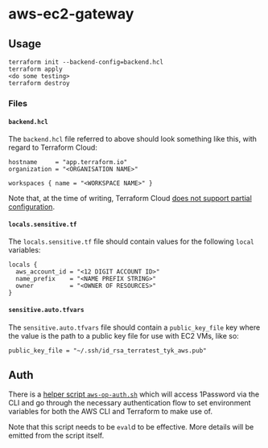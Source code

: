 # aws-ec2-gateway

## Usage

```shell
terraform init --backend-config=backend.hcl
terraform apply
<do some testing>
terraform destroy
```

### Files

#### `backend.hcl`

The `backend.hcl` file referred to above should look something like this, with regard to Terraform Cloud:

```hcl
hostname     = "app.terraform.io"
organization = "<ORGANISATION NAME>"

workspaces { name = "<WORKSPACE NAME>" }
```

Note that, at the time of writing, Terraform Cloud
[does not support partial configuration](https://support.hashicorp.com/hc/en-us/articles/4408532630675-How-to-set-remote-backend-partial-configuration-to-manage-different-environments-with-Terraform-Cloud).

#### `locals.sensitive.tf`

The `locals.sensitive.tf` file should contain values for the following `local` variables:

```hcl
locals {
  aws_account_id = "<12 DIGIT ACCOUNT ID>"
  name_prefix    = "<NAME PREFIX STRING>"
  owner          = "<OWNER OF RESOURCES>"
}
```

#### `sensitive.auto.tfvars`

The `sensitive.auto.tfvars` file should contain a `public_key_file` key where the value is the path to a public key
file for use with EC2 VMs, like so:

```hcl
public_key_file = "~/.ssh/id_rsa_terratest_tyk_aws.pub"
```

## Auth

There is a [helper script `aws-op-auth.sh`](aws-op-auth.sh) which will access 1Password via the CLI and go through the
necessary authentication flow to set environment variables for both the AWS CLI and Terraform to make use of.

Note that this script needs to be `eval`d to be effective. More details will be emitted from the script itself.
